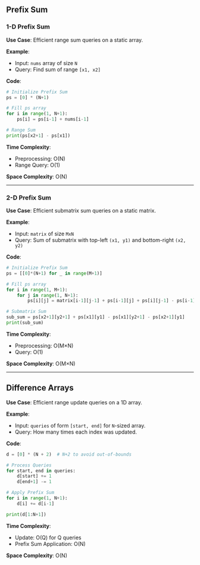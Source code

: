 ## Prefix Sum

### 1-D Prefix Sum

**Use Case**: Efficient range sum queries on a static array.

**Example**:  
- Input: `nums` array of size `N`
- Query: Find sum of range `[x1, x2]`

**Code**:
```python
# Initialize Prefix Sum
ps = [0] * (N+1)

# Fill ps array
for i in range(1, N+1):
    ps[i] = ps[i-1] + nums[i-1]

# Range Sum
print(ps[x2+1] - ps[x1])
```

**Time Complexity**:
- Preprocessing: O(N)
- Range Query: O(1)

**Space Complexity**: O(N)

---

### 2-D Prefix Sum

**Use Case**: Efficient submatrix sum queries on a static matrix.

**Example**:  
- Input: `matrix` of size `MxN`
- Query: Sum of submatrix with top-left `(x1, y1)` and bottom-right `(x2, y2)`

**Code**:
```python
# Initialize Prefix Sum
ps = [[0]*(N+1) for _ in range(M+1)]

# Fill ps array
for i in range(1, M+1):
    for j in range(1, N+1):
        ps[i][j] = matrix[i-1][j-1] + ps[i-1][j] + ps[i][j-1] - ps[i-1][j-1]

# Submatrix Sum
sub_sum = ps[x2+1][y2+1] + ps[x1][y1] - ps[x1][y2+1] - ps[x2+1][y1]
print(sub_sum)
```

**Time Complexity**:
- Preprocessing: O(M×N)
- Query: O(1)

**Space Complexity**: O(M×N)

---

## Difference Arrays

**Use Case**: Efficient range update queries on a 1D array.

**Example**:  
- Input: `queries` of form `[start, end]` for `N`-sized array.
- Query: How many times each index was updated.

**Code**:
```python
d = [0] * (N + 2)  # N+2 to avoid out-of-bounds

# Process Queries
for start, end in queries:
    d[start] += 1
    d[end+1] -= 1

# Apply Prefix Sum
for i in range(1, N+1):
    d[i] += d[i-1]

print(d[1:N+1])
```

**Time Complexity**:
- Update: O(Q) for Q queries
- Prefix Sum Application: O(N)

**Space Complexity**: O(N)
